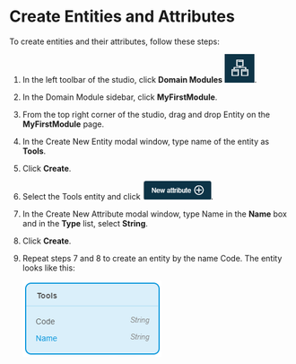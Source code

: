 # Create Entities and Attributes

To create entities and their attributes, follow these steps:

1. In the left toolbar of the studio, click **Domain Modules** ![](Domain.png). 

2. In the Domain Module sidebar, click **MyFirstModule**. 

3. From the top right corner of the studio, drag and drop Entity on the **MyFirstModule** page. 

4. In the Create New Entity modal window, type name of the entity as **Tools**. 

5. Click **Create**. 

6. Select the Tools entity and click ![](Newattribute.png). 

7. In the Create New Attribute modal window, type Name in the **Name** box and in the **Type** list, select **String**.

8. Click **Create**. 

9. Repeat steps 7 and 8 to create an entity by the name Code. The entity looks like this:

   ![](Tools.png)


